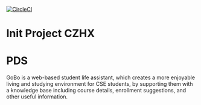 [![CircleCI](https://circleci.com/gh/comp3300-comp9900-term-1-2019/capstone-project-czhx/tree/master.svg?style=svg&circle-token=9be1f23acc11a415ea9e838befe141e5419106dd)](https://circleci.com/gh/comp3300-comp9900-term-1-2019/capstone-project-czhx/tree/master)
# Init Project CZHX

# PDS
GoBo is a web-based student life assistant, which creates a more enjoyable living and studying environment for CSE students, by supporting them with a knowledge base including course details, enrollment suggestions, and other useful information.
